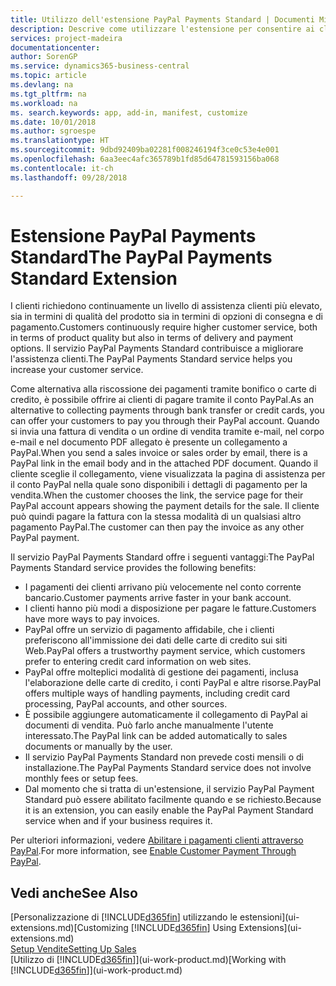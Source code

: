 ```yaml
---
title: Utilizzo dell'estensione PayPal Payments Standard | Documenti Microsoft
description: Descrive come utilizzare l'estensione per consentire ai clienti di eseguire pagamenti con PayPal.
services: project-madeira
documentationcenter: 
author: SorenGP
ms.service: dynamics365-business-central
ms.topic: article
ms.devlang: na
ms.tgt_pltfrm: na
ms.workload: na
ms. search.keywords: app, add-in, manifest, customize
ms.date: 10/01/2018
ms.author: sgroespe
ms.translationtype: HT
ms.sourcegitcommit: 9dbd92409ba02281f008246194f3ce0c53e4e001
ms.openlocfilehash: 6aa3eec4afc365789b1fd85d64781593156ba068
ms.contentlocale: it-ch
ms.lasthandoff: 09/28/2018

---
```

# <a name="the-paypal-payments-standard-extension"></a><span data-ttu-id="f3fba-103">Estensione PayPal Payments Standard</span><span class="sxs-lookup"><span data-stu-id="f3fba-103">The PayPal Payments Standard Extension</span></span>
<span data-ttu-id="f3fba-104">I clienti richiedono continuamente un livello di assistenza clienti più elevato, sia in termini di qualità del prodotto sia in termini di opzioni di consegna e di pagamento.</span><span class="sxs-lookup"><span data-stu-id="f3fba-104">Customers continuously require higher customer service, both in terms of product quality but also in terms of delivery and payment options.</span></span> <span data-ttu-id="f3fba-105">Il servizio PayPal Payments Standard contribuisce a migliorare l'assistenza clienti.</span><span class="sxs-lookup"><span data-stu-id="f3fba-105">The PayPal Payments Standard service helps you increase your customer service.</span></span>

<span data-ttu-id="f3fba-106">Come alternativa alla riscossione dei pagamenti tramite bonifico o carte di credito, è possibile offrire ai clienti di pagare tramite il conto PayPal.</span><span class="sxs-lookup"><span data-stu-id="f3fba-106">As an alternative to collecting payments through bank transfer or credit cards, you can offer your customers to pay you through their PayPal account.</span></span> <span data-ttu-id="f3fba-107">Quando si invia una fattura di vendita o un ordine di vendita tramite e-mail, nel corpo e-mail e nel documento PDF allegato è presente un collegamento a PayPal.</span><span class="sxs-lookup"><span data-stu-id="f3fba-107">When you send a sales invoice or sales order by email, there is a PayPal link in the email body and in the attached PDF document.</span></span> <span data-ttu-id="f3fba-108">Quando il cliente sceglie il collegamento, viene visualizzata la pagina di assistenza per il conto PayPal nella quale sono disponibili i dettagli di pagamento per la vendita.</span><span class="sxs-lookup"><span data-stu-id="f3fba-108">When the customer chooses the link, the service page for their PayPal account appears showing the payment details for the sale.</span></span> <span data-ttu-id="f3fba-109">Il cliente può quindi pagare la fattura con la stessa modalità di un qualsiasi altro pagamento PayPal.</span><span class="sxs-lookup"><span data-stu-id="f3fba-109">The customer can then pay the invoice as any other PayPal payment.</span></span>

<span data-ttu-id="f3fba-110">Il servizio PayPal Payments Standard offre i seguenti vantaggi:</span><span class="sxs-lookup"><span data-stu-id="f3fba-110">The PayPal Payments Standard service provides the following benefits:</span></span>

* <span data-ttu-id="f3fba-111">I pagamenti dei clienti arrivano più velocemente nel conto corrente bancario.</span><span class="sxs-lookup"><span data-stu-id="f3fba-111">Customer payments arrive faster in your bank account.</span></span>
* <span data-ttu-id="f3fba-112">I clienti hanno più modi a disposizione per pagare le fatture.</span><span class="sxs-lookup"><span data-stu-id="f3fba-112">Customers have more ways to pay invoices.</span></span>
* <span data-ttu-id="f3fba-113">PayPal offre un servizio di pagamento affidabile, che i clienti preferiscono all'immissione dei dati delle carte di credito sui siti Web.</span><span class="sxs-lookup"><span data-stu-id="f3fba-113">PayPal offers a trustworthy payment service, which customers prefer to entering credit card information on web sites.</span></span>
* <span data-ttu-id="f3fba-114">PayPal offre molteplici modalità di gestione dei pagamenti, inclusa l'elaborazione delle carte di credito, i conti PayPal e altre risorse.</span><span class="sxs-lookup"><span data-stu-id="f3fba-114">PayPal offers multiple ways of handling payments, including credit card processing, PayPal accounts, and other sources.</span></span>
* <span data-ttu-id="f3fba-115">È possibile aggiungere automaticamente il collegamento di PayPal ai documenti di vendita. Può farlo anche manualmente l'utente interessato.</span><span class="sxs-lookup"><span data-stu-id="f3fba-115">The PayPal link can be added automatically to sales documents or manually by the user.</span></span>
* <span data-ttu-id="f3fba-116">Il servizio PayPal Payments Standard non prevede costi mensili o di installazione.</span><span class="sxs-lookup"><span data-stu-id="f3fba-116">The PayPal Payments Standard service does not involve monthly fees or setup fees.</span></span>
* <span data-ttu-id="f3fba-117">Dal momento che si tratta di un'estensione, il servizio PayPal Payment Standard può essere abilitato facilmente quando e se richiesto.</span><span class="sxs-lookup"><span data-stu-id="f3fba-117">Because it is an extension, you can easily enable the PayPal Payment Standard service when and if your business requires it.</span></span>  

<span data-ttu-id="f3fba-118">Per ulteriori informazioni, vedere [Abilitare i pagamenti clienti attraverso PayPal](sales-how-enable-payment-service-extensions.md).</span><span class="sxs-lookup"><span data-stu-id="f3fba-118">For more information, see [Enable Customer Payment Through PayPal](sales-how-enable-payment-service-extensions.md).</span></span>

## <a name="see-also"></a><span data-ttu-id="f3fba-119">Vedi anche</span><span class="sxs-lookup"><span data-stu-id="f3fba-119">See Also</span></span>
<span data-ttu-id="f3fba-120">[Personalizzazione di [!INCLUDE[d365fin](includes/d365fin_md.md)] utilizzando le estensioni](ui-extensions.md)</span><span class="sxs-lookup"><span data-stu-id="f3fba-120">[Customizing [!INCLUDE[d365fin](includes/d365fin_md.md)] Using Extensions](ui-extensions.md)</span></span>  
[<span data-ttu-id="f3fba-121">Setup Vendite</span><span class="sxs-lookup"><span data-stu-id="f3fba-121">Setting Up Sales</span></span>](sales-setup-sales.md)  
<span data-ttu-id="f3fba-122">[Utilizzo di [!INCLUDE[d365fin](includes/d365fin_md.md)]](ui-work-product.md)</span><span class="sxs-lookup"><span data-stu-id="f3fba-122">[Working with [!INCLUDE[d365fin](includes/d365fin_md.md)]](ui-work-product.md)</span></span>

